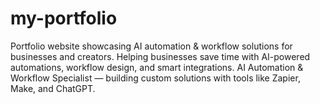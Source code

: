 # my-portfolio
Portfolio website showcasing AI automation &amp; workflow solutions for businesses and creators.  Helping businesses save time with AI-powered automations, workflow design, and smart integrations.  AI Automation &amp; Workflow Specialist — building custom solutions with tools like Zapier, Make, and ChatGPT.
